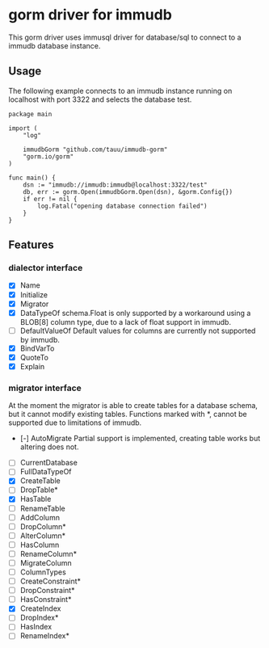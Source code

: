 # gorm driver for immudb

This gorm driver uses immusql driver for database/sql to connect to a immudb database instance.

## Usage

The following example connects to an immudb instance running on localhost with port 3322 and selects the database test.

```golang
package main

import (
    "log"

	immudbGorm "github.com/tauu/immudb-gorm"
	"gorm.io/gorm"
)

func main() {
    dsn := "immudb://immudb:immudb@localhost:3322/test"
	db, err := gorm.Open(immudbGorm.Open(dsn), &gorm.Config{})
	if err != nil {
        log.Fatal("opening database connection failed")
	}
}
```

## Features

### dialector interface
- [x] Name
- [x] Initialize
- [x] Migrator
- [x] DataTypeOf
      schema.Float is only supported by a workaround using a BLOB[8] column type, due to a lack of float support in immudb.
- [ ] DefaultValueOf
      Default values for columns are currently not supported by immudb.
- [x] BindVarTo
- [x] QuoteTo
- [x] Explain

### migrator interface
At the moment the migrator is able to create tables for a database schema, but it cannot modify existing tables. Functions marked with *, cannot be supported due to limitations of immudb.

- [-] AutoMigrate
  Partial support is implemented, creating table works but altering does not.
- [ ] CurrentDatabase
- [ ] FullDataTypeOf
- [x] CreateTable
- [ ] DropTable*
- [x] HasTable
- [ ] RenameTable
- [ ] AddColumn
- [ ] DropColumn*
- [ ] AlterColumn*
- [ ] HasColumn
- [ ] RenameColumn*
- [ ] MigrateColumn
- [ ] ColumnTypes
- [ ] CreateConstraint*
- [ ] DropConstraint*
- [ ] HasConstraint*
- [x] CreateIndex
- [ ] DropIndex*
- [ ] HasIndex
- [ ] RenameIndex*
